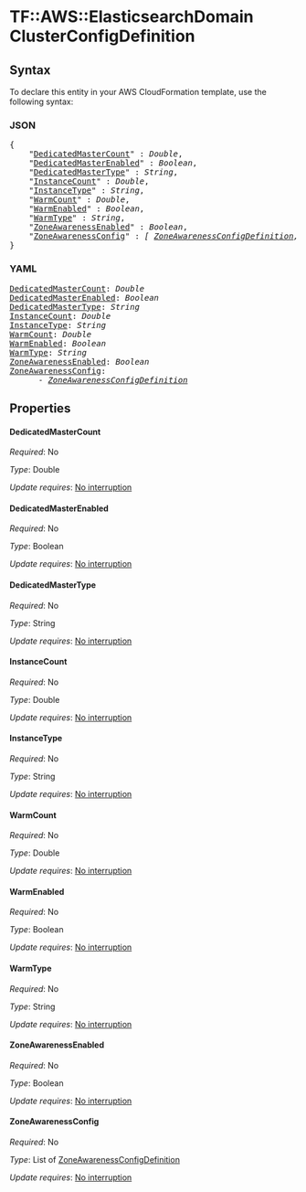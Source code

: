 # TF::AWS::ElasticsearchDomain ClusterConfigDefinition

## Syntax

To declare this entity in your AWS CloudFormation template, use the following syntax:

### JSON

<pre>
{
    "<a href="#dedicatedmastercount" title="DedicatedMasterCount">DedicatedMasterCount</a>" : <i>Double</i>,
    "<a href="#dedicatedmasterenabled" title="DedicatedMasterEnabled">DedicatedMasterEnabled</a>" : <i>Boolean</i>,
    "<a href="#dedicatedmastertype" title="DedicatedMasterType">DedicatedMasterType</a>" : <i>String</i>,
    "<a href="#instancecount" title="InstanceCount">InstanceCount</a>" : <i>Double</i>,
    "<a href="#instancetype" title="InstanceType">InstanceType</a>" : <i>String</i>,
    "<a href="#warmcount" title="WarmCount">WarmCount</a>" : <i>Double</i>,
    "<a href="#warmenabled" title="WarmEnabled">WarmEnabled</a>" : <i>Boolean</i>,
    "<a href="#warmtype" title="WarmType">WarmType</a>" : <i>String</i>,
    "<a href="#zoneawarenessenabled" title="ZoneAwarenessEnabled">ZoneAwarenessEnabled</a>" : <i>Boolean</i>,
    "<a href="#zoneawarenessconfig" title="ZoneAwarenessConfig">ZoneAwarenessConfig</a>" : <i>[ <a href="zoneawarenessconfigdefinition.md">ZoneAwarenessConfigDefinition</a>, ... ]</i>
}
</pre>

### YAML

<pre>
<a href="#dedicatedmastercount" title="DedicatedMasterCount">DedicatedMasterCount</a>: <i>Double</i>
<a href="#dedicatedmasterenabled" title="DedicatedMasterEnabled">DedicatedMasterEnabled</a>: <i>Boolean</i>
<a href="#dedicatedmastertype" title="DedicatedMasterType">DedicatedMasterType</a>: <i>String</i>
<a href="#instancecount" title="InstanceCount">InstanceCount</a>: <i>Double</i>
<a href="#instancetype" title="InstanceType">InstanceType</a>: <i>String</i>
<a href="#warmcount" title="WarmCount">WarmCount</a>: <i>Double</i>
<a href="#warmenabled" title="WarmEnabled">WarmEnabled</a>: <i>Boolean</i>
<a href="#warmtype" title="WarmType">WarmType</a>: <i>String</i>
<a href="#zoneawarenessenabled" title="ZoneAwarenessEnabled">ZoneAwarenessEnabled</a>: <i>Boolean</i>
<a href="#zoneawarenessconfig" title="ZoneAwarenessConfig">ZoneAwarenessConfig</a>: <i>
      - <a href="zoneawarenessconfigdefinition.md">ZoneAwarenessConfigDefinition</a></i>
</pre>

## Properties

#### DedicatedMasterCount

_Required_: No

_Type_: Double

_Update requires_: [No interruption](https://docs.aws.amazon.com/AWSCloudFormation/latest/UserGuide/using-cfn-updating-stacks-update-behaviors.html#update-no-interrupt)

#### DedicatedMasterEnabled

_Required_: No

_Type_: Boolean

_Update requires_: [No interruption](https://docs.aws.amazon.com/AWSCloudFormation/latest/UserGuide/using-cfn-updating-stacks-update-behaviors.html#update-no-interrupt)

#### DedicatedMasterType

_Required_: No

_Type_: String

_Update requires_: [No interruption](https://docs.aws.amazon.com/AWSCloudFormation/latest/UserGuide/using-cfn-updating-stacks-update-behaviors.html#update-no-interrupt)

#### InstanceCount

_Required_: No

_Type_: Double

_Update requires_: [No interruption](https://docs.aws.amazon.com/AWSCloudFormation/latest/UserGuide/using-cfn-updating-stacks-update-behaviors.html#update-no-interrupt)

#### InstanceType

_Required_: No

_Type_: String

_Update requires_: [No interruption](https://docs.aws.amazon.com/AWSCloudFormation/latest/UserGuide/using-cfn-updating-stacks-update-behaviors.html#update-no-interrupt)

#### WarmCount

_Required_: No

_Type_: Double

_Update requires_: [No interruption](https://docs.aws.amazon.com/AWSCloudFormation/latest/UserGuide/using-cfn-updating-stacks-update-behaviors.html#update-no-interrupt)

#### WarmEnabled

_Required_: No

_Type_: Boolean

_Update requires_: [No interruption](https://docs.aws.amazon.com/AWSCloudFormation/latest/UserGuide/using-cfn-updating-stacks-update-behaviors.html#update-no-interrupt)

#### WarmType

_Required_: No

_Type_: String

_Update requires_: [No interruption](https://docs.aws.amazon.com/AWSCloudFormation/latest/UserGuide/using-cfn-updating-stacks-update-behaviors.html#update-no-interrupt)

#### ZoneAwarenessEnabled

_Required_: No

_Type_: Boolean

_Update requires_: [No interruption](https://docs.aws.amazon.com/AWSCloudFormation/latest/UserGuide/using-cfn-updating-stacks-update-behaviors.html#update-no-interrupt)

#### ZoneAwarenessConfig

_Required_: No

_Type_: List of <a href="zoneawarenessconfigdefinition.md">ZoneAwarenessConfigDefinition</a>

_Update requires_: [No interruption](https://docs.aws.amazon.com/AWSCloudFormation/latest/UserGuide/using-cfn-updating-stacks-update-behaviors.html#update-no-interrupt)

